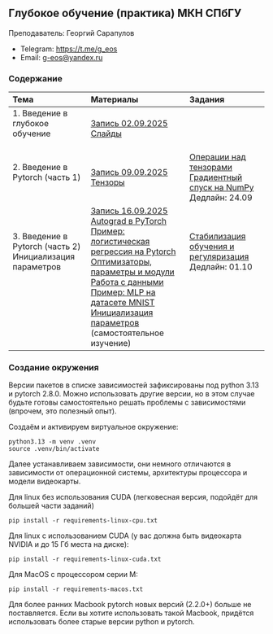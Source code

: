 ## Глубокое обучение (практика) МКН СПбГУ

Преподаватель: Георгий Сарапулов
- Telegram: https://t.me/g_eos
- Email: g-eos@yandex.ru

### Содержание

| Тема              | Материалы | Задания |
| :---------------- | :------ | :---- |
| 1. Введение в глубокое обучение <br><br> | [Запись 02.09.2025](https://disk.yandex.ru/i/C6QWtdfa5peEmQ) <br> [Слайды](slides/01_dl_intro.pdf) |  |
| 2. Введение в Pytorch (часть 1) <br><br> | [Запись 09.09.2025](https://disk.yandex.ru/i/dbfWNNl1oQgpfQ) <br> [Тензоры](notebooks/tensors.ipynb)| [Операции над тензорами](assignments/tensor_ops.ipynb) <br> [Градиентный спуск на NumPy](assignments/gradient_descent.ipynb) <br> Дедлайн: 24.09|
| 3. Введение в Pytorch (часть 2) <br>Инициализация параметров<br><br><br><br><br><br> | [Запись 16.09.2025](https://disk.yandex.ru/i/cpxycbi74FO6Dg) <br> [Autograd в PyTorch](notebooks/autograd.ipynb) <br> [Пример: логистическая регрессия на Pytorch](notebooks/backprop.ipynb) <br> [Оптимизаторы, параметры и модули](notebooks/parameters_and_modules.ipynb) <br> [Работа с данными](notebooks/dataloader.ipynb) <br> [Пример: MLP на датасете MNIST](notebooks/mnist.ipynb) <br> [Инициализация параметров](notebooks/initialization.ipynb) (самостоятельное изучение)| [Стабилизация обучения и регуляризация](assignments/training_tricks.ipynb) <br> Дедлайн: 01.10 <br><br><br><br><br><br> |

### Создание окружения
Версии пакетов в списке зависимостей зафиксированы под python 3.13 и pytorch 2.8.0. Можно использовать другие версии, но в этом случае будьте готовы самостоятельно решать проблемы с зависимостями (впрочем, это полезный опыт).

Создаём и активируем виртуальное окружение:
```
python3.13 -m venv .venv
source .venv/bin/activate
```

Далее устанавливаем зависимости, они немного отличаются в зависимости от операционной системы, архитектуры процессора и модели видеокарты.

Для linux без использования CUDA (легковесная версия, подойдёт для большей части заданий)
```
pip install -r requirements-linux-cpu.txt
```
Для linux с использованием CUDA (у вас должна быть видеокарта NVIDIA и до 15 Гб места на диске):
```
pip install -r requirements-linux-cuda.txt
```
Для MacOS с процессором серии M:
```
pip install -r requirements-macos.txt
```
Для более ранних Macbook pytorch новых версий (2.2.0+) больше не поставляется. Если вы хотите использовать такой Macbook, придётся использовать более старые версии python и pytorch.
